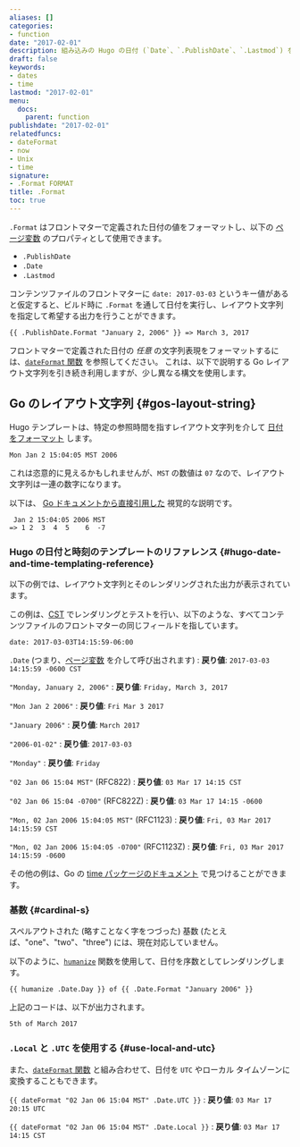 ```yaml
---
aliases: []
categories:
- function
date: "2017-02-01"
description: 組み込みの Hugo の日付 (`Date`、`.PublishDate`、`.Lastmod`) を、Go のレイアウト文字列に従ってフォーマットします。
draft: false
keywords:
- dates
- time
lastmod: "2017-02-01"
menu:
  docs:
    parent: function
publishdate: "2017-02-01"
relatedfuncs:
- dateFormat
- now
- Unix
- time
signature:
- .Format FORMAT
title: .Format
toc: true
---
```


`.Format` はフロントマターで定義された日付の値をフォーマットし、以下の [ページ変数][pagevars] のプロパティとして使用できます。

* `.PublishDate`
* `.Date`
* `.Lastmod`

コンテンツファイルのフロントマターに `date: 2017-03-03` というキー値があると仮定すると、ビルド時に `.Format` を通して日付を実行し、レイアウト文字列を指定して希望する出力を行うことができます。

```go-html-template
{{ .PublishDate.Format "January 2, 2006" }} => March 3, 2017
```

フロントマターで定義された日付の *任意* の文字列表現をフォーマットするには、[`dateFormat` 関数][dateFormat] を参照してください。 これは、以下で説明する Go レイアウト文字列を引き続き利用しますが、少し異なる構文を使用します。

## Go のレイアウト文字列 {#gos-layout-string}

Hugo テンプレートは、特定の参照時間を指すレイアウト文字列を介して [日付をフォーマット][time] します。

```
Mon Jan 2 15:04:05 MST 2006
```

これは恣意的に見えるかもしれませんが、`MST` の数値は `07` なので、レイアウト文字列は一連の数字になります。

以下は、 [Go ドキュメントから直接引用した][gdex] 視覚的な説明です。

```
 Jan 2 15:04:05 2006 MST
=> 1 2  3  4  5    6  -7
```

### Hugo の日付と時刻のテンプレートのリファレンス {#hugo-date-and-time-templating-reference}

以下の例では、レイアウト文字列とそのレンダリングされた出力が表示されています。

この例は、[CST] でレンダリングとテストを行い、以下のような、すべてコンテンツファイルのフロントマターの同じフィールドを指しています。

```
date: 2017-03-03T14:15:59-06:00
```

`.Date` (つまり、[ページ変数][pagevars] を介して呼び出されます)
: **戻り値**: `2017-03-03 14:15:59 -0600 CST`

`"Monday, January 2, 2006"`
: **戻り値**: `Friday, March 3, 2017`

`"Mon Jan 2 2006"`
: **戻り値**: `Fri Mar 3 2017`

`"January 2006"`
: **戻り値**: `March 2017`

`"2006-01-02"`
: **戻り値**: `2017-03-03`

`"Monday"`
: **戻り値**: `Friday`

`"02 Jan 06 15:04 MST"` (RFC822)
: **戻り値**: `03 Mar 17 14:15 CST`

`"02 Jan 06 15:04 -0700"` (RFC822Z)
: **戻り値**: `03 Mar 17 14:15 -0600`

`"Mon, 02 Jan 2006 15:04:05 MST"` (RFC1123)
: **戻り値**: `Fri, 03 Mar 2017 14:15:59 CST`

`"Mon, 02 Jan 2006 15:04:05 -0700"` (RFC1123Z)
: **戻り値**: `Fri, 03 Mar 2017 14:15:59 -0600`

その他の例は、Go の [time パッケージのドキュメント][timeconst] で見つけることができます。

### 基数 {#cardinal-s}

スペルアウトされた (略すことなく字をつづった) 基数 (たとえば、"one"、"two"、"three") には、現在対応していません。

以下のように、[`humanize`](/functions/humanize) 関数を使用して、日付を序数としてレンダリングします。

```go-html-template
{{ humanize .Date.Day }} of {{ .Date.Format "January 2006" }}
```

上記のコードは、以下が出力されます。

```
5th of March 2017
```


### `.Local` と `.UTC` を使用する {#use-local-and-utc}

また、[`dateFormat` 関数][dateFormat] と組み合わせて、日付を `UTC` やローカル タイムゾーンに変換することもできます。

`{{ dateFormat "02 Jan 06 15:04 MST" .Date.UTC }}`
: **戻り値**: `03 Mar 17 20:15 UTC`

`{{ dateFormat "02 Jan 06 15:04 MST" .Date.Local }}`
: **戻り値**: `03 Mar 17 14:15 CST`

[CST]: https://en.wikipedia.org/wiki/Central_Time_Zone
[dateFormat]: /function/dateformat/
[gdex]: https://golang.org/pkg/time/#example_Time_Format
[pagevars]: /variables/page/
[time]: https://golang.org/pkg/time/
[timeconst]: https://golang.org/pkg/time/#ANSIC
